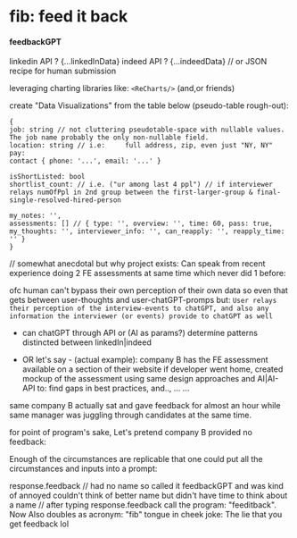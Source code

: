 # fib: feed it back
#### feedbackGPT 
linkedin API ? {...linkedInData} indeed API ? {...indeedData} // or JSON recipe for human submission

leveraging charting libraries like:
`<ReCharts/>` (and,or friends)

create "Data Visualizations" from the table below (pseudo-table rough-out):

```
{
job: string // not cluttering pseudotable-space with nullable values. The job name probably the only non-nullable field. 
location: string // i.e:     full address, zip, even just "NY, NY" 
pay: 
contact { phone: '...', email: '...' } 
                                   
isShortListed: bool
shortlist_count: // i.e. ("ur among last 4 ppl") // if interviewer relays numOfPpl in 2nd group between the first-larger-group & final-single-resolved-hired-person

my_notes: '',
assessments: [] // { type: '', overview: '', time: 60, pass: true, my_thoughts: '', interviewer_info: '', can_reapply: '', reapply_time: '' } 
}
```

// somewhat anecdotal but why project exists:
Can speak from recent experience doing 2 FE assessments at same time which never did 1 before:

ofc human can't bypass their own perception of their own data so even that gets between user-thoughts and user-chatGPT-promps but:
`User relays their perception of the interview-events to chatGPT, and also any information the interviewer (or events) provide to chatGPT as well`

* can chatGPT through API or (AI as params?) determine patterns distincted between linkedIn|indeed

* OR let's say - (actual example):
company B has the FE assessment available on a section of their website
if developer went home, created mockup of the assessment using same design approaches and AI|AI-API to: find gaps in best practices, and.., ... ...

same company B actually sat and gave feedback for almost an hour while same manager was juggling through candidates at the same time.

for point of program's sake, Let's pretend company B provided no feedback:

Enough of the circumstances are replicable that one could put all the circumstances and inputs into a prompt:

response.feedback
// had no name so called it feedbackGPT and was kind of annoyed couldn't think of better name but didn't have time to think about a name
// after typing response.feedback call the program: "feeditback". Now Also doubles as acronym: "fib" tongue in cheek joke: The lie that you get feedback lol

